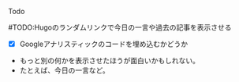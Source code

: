 Todo

#TODO:Hugoのランダムリンクで今日の一言や過去の記事を表示させる
* [x] Googleアナリスティックのコードを埋め込むかどうか
* もっと別の何かを表示させたほうが面白いかもしれない。
* たとえば、今日の一言など。


